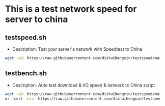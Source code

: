 
# This is a test network speed  for server to china
## testspeed.sh
- Description: Test your server's network with Speedtest to China

```bash 
wget -aO- https://raw.githubusercontent.com/dishuihengxin/testspeed/master/testspeed.sh | bash    
```
## testbench.sh
- Description: Auto test download & I/O speed & network to China script
```bash
wget -qO- https://raw.githubusercontent.com/dishuihengxin/testspeed/master/testbench.sh | bash       
or  curl -Lso- https://raw.githubusercontent.com/dishuihengxin/testspeed/master/testbench.sh | bash   
```

